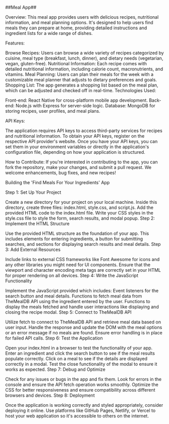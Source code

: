 ##Meal App##

Overview:
This meal app provides users with delicious recipes, nutritional information, and meal planning options. It's designed to help users find meals they can prepare at home, providing detailed instructions and ingredient lists for a wide range of dishes.

Features:

Browse Recipes: Users can browse a wide variety of recipes categorized by cuisine, meal type (breakfast, lunch, dinner), and dietary needs (vegetarian, vegan, gluten-free).
Nutritional Information: Each recipe comes with detailed nutritional information, including calorie count, macronutrients, and vitamins.
Meal Planning: Users can plan their meals for the week with a customizable meal planner that adjusts to dietary preferences and goals.
Shopping List: The app generates a shopping list based on the meal plan, which can be adjusted and checked off in real-time.
Technologies Used:

Front-end: React Native for cross-platform mobile app development.
Back-end: Node.js with Express for server-side logic.
Database: MongoDB for storing recipes, user profiles, and meal plans.

API Keys:

The application requires API keys to access third-party services for recipes and nutritional information.
To obtain your API keys, register on the respective API provider's website.
Once you have your API keys, you can set them in your environment variables or directly in the application's configuration file, depending on how your application is structured.


How to Contribute:
If you're interested in contributing to the app, you can fork the repository, make your changes, and submit a pull request. We welcome enhancements, bug fixes, and new recipes!

Building the 'Find Meals For Your Ingredients' App

Step 1: Set Up Your Project

Create a new directory for your project on your local machine.
Inside this directory, create three files: index.html, style.css, and script.js.
Add the provided HTML code to the index.html file.
Write your CSS styles in the style.css file to style the form, search results, and modal popup.
Step 2: Implement the HTML Structure

Use the provided HTML structure as the foundation of your app. This includes elements for entering ingredients, a button for submitting searches, and sections for displaying search results and meal details.
Step 3: Add External Resources

Include links to external CSS frameworks like Font Awesome for icons and any other libraries you might need for UI components.
Ensure that the viewport and character encoding meta tags are correctly set in your HTML for proper rendering on all devices.
Step 4: Write the JavaScript Functionality

Implement the JavaScript provided which includes:
Event listeners for the search button and meal details.
Functions to fetch meal data from TheMealDB API using the ingredient entered by the user.
Functions to display the meals fetched and handle user interactions like displaying and closing the recipe modal.
Step 5: Connect to TheMealDB API

Utilize fetch to connect to TheMealDB API and retrieve meal data based on user input. Handle the response and update the DOM with the meal options or an error message if no meals are found.
Ensure error handling is in place for failed API calls.
Step 6: Test the Application

Open your index.html in a browser to test the functionality of your app.
Enter an ingredient and click the search button to see if the meal results populate correctly.
Click on a meal to see if the details are displayed correctly in a modal.
Test the close functionality of the modal to ensure it works as expected.
Step 7: Debug and Optimize

Check for any issues or bugs in the app and fix them. Look for errors in the console and ensure the API fetch operation works smoothly.
Optimize the CSS for better responsiveness and ensure compatibility across different browsers and devices.
Step 8: Deployment

Once the application is working correctly and styled appropriately, consider deploying it online.
Use platforms like GitHub Pages, Netlify, or Vercel to host your web application so it's accessible to others on the internet.



